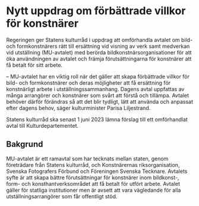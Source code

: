 # Nytt uppdrag om förbättrade villkor för konstnärer

Regeringen ger Statens kulturråd i uppdrag att omförhandla avtalet om bild- och formkonstnärers rätt till ersättning vid visning av verk samt medverkan vid utställning (MU-avtalet) med berörda bildkonstnärsorganisationer för att öka användningen av avtalet och främja förutsättningarna för konstnärer att få betalt för sitt arbete.

– MU-avtalet har en viktig roll när det gäller att skapa förbättrade villkor för bild- och formkonstnärer och deras möjligheter att få ersättning för konstnärligt arbete i utställningssammanhang. Dagens avtal uppfattas av många arrangörer och konstnärer som svårt att förstå och tillämpa. Avtalet behöver därför förändras så att det blir tydligt, lätt att använda och anpassat efter dagens behov, säger kulturminister Parisa Liljestrand.

Statens kulturråd ska senast 1 juni 2023 lämna förslag till ett omförhandlat avtal till Kulturdepartementet.

## Bakgrund

MU-avtalet är ett ramavtal som har tecknats mellan staten, genom företrädare från Statens kulturråd, och Konstnärernas riksorganisation, Svenska Fotografers Förbund och Föreningen Svenska Tecknare. Avtalets syfte är att skapa bättre förutsättningar för konstnärer inom bildkonst-, form- och konsthantverksområdet att få betalt för utfört arbete. Avtalet gäller för statliga institutioner men är avsett att vara vägledande för alla utställningsarrangörer som får offentligt stöd.
